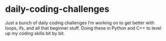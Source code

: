 # daily-coding-challenges
Just a bunch of daily coding challenges I’m working on to get better with loops, ifs, and all that beginner stuff. Doing these in Python and C++ to level up my coding skills bit by bit.
